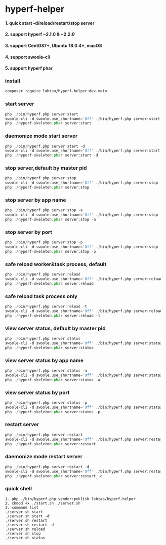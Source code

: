 # hyperf-helper
#### 1. quick start -d/reload/restart/stop server
#### 2. support hyperf ~2.1.0 & ~2.2.0
#### 3. support CentOS7+, Ubuntu 18.0.4+, macOS
#### 4. support swoole-cli
#### 5. support hyperf phar
### install
```bash
composer require lobtao/hyperf-helper:dev-main
```

### start server
```php
php ./bin/hyperf.php server:start
swoole-cli -d swoole.use_shortname='Off' ./bin/hyperf.php server:start
php ./hyperf-skeleton.phar server:start
```

### daemonize mode start server
```php
php ./bin/hyperf.php server:start -d
swoole-cli -d swoole.use_shortname='Off' ./bin/hyperf.php server:start -d
php ./hyperf-skeleton.phar server:start -d
```

### stop server,default by master pid
```php
php ./bin/hyperf.php server:stop
swoole-cli -d swoole.use_shortname='Off' ./bin/hyperf.php server:stop
php ./hyperf-skeleton.phar server:stop
```

### stop server by app name
```php
php ./bin/hyperf.php server:stop -a
swoole-cli -d swoole.use_shortname='Off' ./bin/hyperf.php server:stop -a
php ./hyperf-skeleton.phar server:stop -a
```

### stop server by port
```php
php ./bin/hyperf.php server:stop -p
swoole-cli -d swoole.use_shortname='Off' ./bin/hyperf.php server:stop -p
php ./hyperf-skeleton.phar server:stop -p
```

### safe reload worker&task process, default
```php
php ./bin/hyperf.php server:reload
swoole-cli -d swoole.use_shortname='Off' ./bin/hyperf.php server:reload
php ./hyperf-skeleton.phar server:reload
```

### safe reload task process only
```php
php ./bin/hyperf.php server:reload -t
swoole-cli -d swoole.use_shortname='Off' ./bin/hyperf.php server:reload -t
php ./hyperf-skeleton.phar server:reload -t
```

### view server status, default by master pid
```php
php ./bin/hyperf.php server:status
swoole-cli -d swoole.use_shortname='Off' ./bin/hyperf.php server:status
php ./hyperf-skeleton.phar server:status
```

### view server status by app name
```php
php ./bin/hyperf.php server:status -a
swoole-cli -d swoole.use_shortname='Off' ./bin/hyperf.php server:status -a
php ./hyperf-skeleton.phar server:status -a
```

### view server status by port
```php
php ./bin/hyperf.php server:status -p
swoole-cli -d swoole.use_shortname='Off' ./bin/hyperf.php server:status -p
php ./hyperf-skeleton.phar server:status -p
```

### restart server
```php
php ./bin/hyperf.php server:restart
swoole-cli -d swoole.use_shortname='Off' ./bin/hyperf.php server:restart
php ./hyperf-skeleton.phar server:restart
```

### daemonize mode restart server
```php
php ./bin/hyperf.php server:restart -d
swoole-cli -d swoole.use_shortname='Off' ./bin/hyperf.php server:restart -d
php ./hyperf-skeleton.phar server:restart -d
```

### quick shell
```shell
1. php ./bin/hyperf.php vendor:publish lobtao/hyperf-helper
2. chmod +x ./start.sh ./server.sh
3. command list
./server.sh start
./server.sh start -d
./server.sh restart
./server.sh restart -d
./server.sh reload
./server.sh stop
./server.sh status
```
